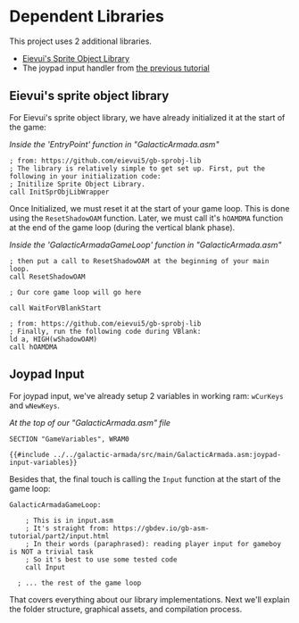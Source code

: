 # Dependent Libraries

This project uses 2 additional libraries.
- [Eievui's Sprite Object Library](https://github.com/eievui5/gb-sprobj-lib)
- The joypad input handler from [the previous tutorial](https://gbdev.io/gb-asm-tutorial/part2/input.html)
## Eievui's sprite object library

For Eievui's sprite object library, we have already initialized it at the start of the game:

*Inside the 'EntryPoint' function in "GalacticArmada.asm"*
```rgbasm, linenos
; from: https://github.com/eievui5/gb-sprobj-lib
; The library is relatively simple to get set up. First, put the following in your initialization code:
; Initilize Sprite Object Library.
call InitSprObjLibWrapper
```

Once Initialized, we must reset it at the start of your game loop. This is done using the `ResetShadowOAM` function. Later, we must call it's `hOAMDMA` function at the end of the game loop (during the vertical blank phase).

*Inside the 'GalacticArmadaGameLoop' function in "GalacticArmada.asm"*

```rgbasm, linenos
; then put a call to ResetShadowOAM at the beginning of your main loop.
call ResetShadowOAM

; Our core game loop will go here

call WaitForVBlankStart

; from: https://github.com/eievui5/gb-sprobj-lib
; Finally, run the following code during VBlank:
ld a, HIGH(wShadowOAM)
call hOAMDMA
```
## Joypad Input

For joypad input, we've already setup 2 variables in working ram: `wCurKeys` and `wNewKeys`.

*At the top of our "GalacticArmada.asm" file*

```rgbasm,linenos
SECTION "GameVariables", WRAM0

{{#include ../../galactic-armada/src/main/GalacticArmada.asm:joypad-input-variables}}
```

Besides that, the final touch is calling the `Input` function at the start of the game loop:
```rgbasm, linenos
GalacticArmadaGameLoop:

	; This is in input.asm
	; It's straight from: https://gbdev.io/gb-asm-tutorial/part2/input.html
	; In their words (paraphrased): reading player input for gameboy is NOT a trivial task
	; So it's best to use some tested code
	call Input

  ; ... the rest of the game loop

```
That covers everything about our library implementations. Next we'll explain the folder structure, graphical assets, and compilation process.


